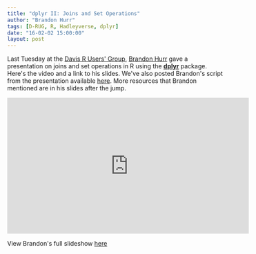 ```yaml
---
title: "dplyr II: Joins and Set Operations"
author: "Brandon Hurr"
tags: [D-RUG, R, Hadleyverse, dplyr]
date: "16-02-02 15:00:00"
layout: post
---
```


Last Tuesday at the [Davis R Users' Group](http://www.d-rug.github.io), [Brandon Hurr](https://github.com/bhive01) gave a presentation on joins and set operations in R using the [**dplyr**](http://cran.r-project.org/web/packages/dplyr/index.html) package.  Here's the video and a link to his slides.  We've also posted Brandon's script from the presentation available [here](https://github.com/bhive01/2016-02-D-RUG-dplyr-II-talk/blob/master/R_Code_Only.R).  More resources that Brandon mentioned are in his slides after the jump.


<iframe width="560" height="315" src="https://www.youtube.com/watch?v=U9X2o5BJ1eE" frameborder="0" allowfullscreen></iframe>

View Brandon's full slideshow [here](http://d-rug.github.io/2016-02-D-RUG-dplyr-II-talk)

